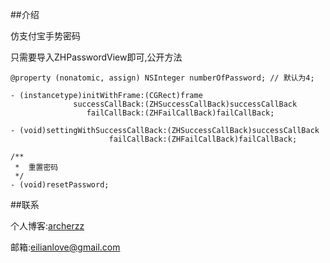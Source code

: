 ##介绍

仿支付宝手势密码

只需要导入ZHPasswordView即可,公开方法

```objc
@property (nonatomic, assign) NSInteger numberOfPassword; // 默认为4;

- (instancetype)initWithFrame:(CGRect)frame
              successCallBack:(ZHSuccessCallBack)successCallBack
                 failCallBack:(ZHFailCallBack)failCallBack;

- (void)settingWithSuccessCallBack:(ZHSuccessCallBack)successCallBack
                      failCallBack:(ZHFailCallBack)failCallBack;

/**
 *  重置密码
 */
- (void)resetPassword;
```

##联系


个人博客:[archerzz](http://www.archerzz.ninja)

邮箱:eilianlove@gmail.com
